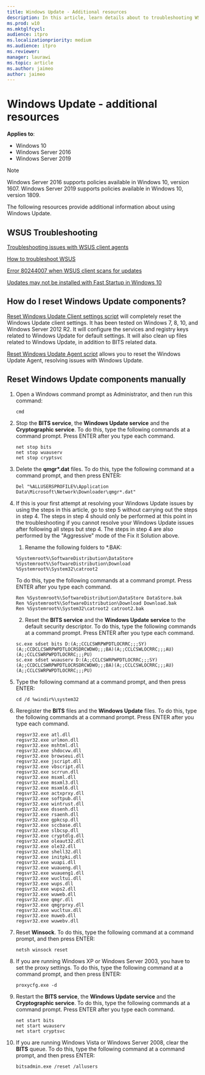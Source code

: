 ```yaml
---
title: Windows Update - Additional resources
description: In this article, learn details about to troubleshooting WSUS and resetting Windows Update components manually.
ms.prod: w10
ms.mktglfcycl:
audience: itpro
ms.localizationpriority: medium
ms.audience: itpro
ms.reviewer:
manager: laurawi
ms.topic: article
ms.author: jaimeo
author: jaimeo
---
```


# Windows Update - additional resources

**Applies to**:

- Windows 10
- Windows Server 2016
- Windows Server 2019

> [!NOTE]
> Windows Server 2016 supports policies available in Windows 10, version 1607. Windows Server 2019 supports policies available in Windows 10, version 1809.


The following resources provide additional information about using Windows Update.

## WSUS Troubleshooting

[Troubleshooting issues with WSUS client agents](https://support.microsoft.com/help/10132/)

[How to troubleshoot WSUS](https://support.microsoft.com/help/4025764/)

[Error 80244007 when WSUS client scans for updates](https://support.microsoft.com/help/4096317/)

[Updates may not be installed with Fast Startup in Windows 10](https://support.microsoft.com/help/4011287/)

## How do I reset Windows Update components?

[Reset Windows Update Client settings script](https://gallery.technet.microsoft.com/scriptcenter/Reset-WindowsUpdateps1-e0c5eb78) will completely reset the Windows Update client settings. It has been tested on Windows 7, 8, 10, and Windows Server 2012 R2. It will configure the services and registry keys related to Windows Update for default settings. It will also clean up files related to Windows Update, in addition to BITS related data.

[Reset Windows Update Agent script](https://gallery.technet.microsoft.com/scriptcenter/Reset-Windows-Update-Agent-d824badc) allows you to reset the Windows Update Agent, resolving issues with Windows Update.

## Reset Windows Update components manually

1. Open a Windows command prompt as Administrator, and then run this command:
   ``` console
   cmd
   ```
2. Stop the **BITS service**, the **Windows Update service** and the **Cryptographic service**. To do this, type the following commands at a command prompt. Press ENTER after you type each command.
   ``` console
   net stop bits
   net stop wuauserv
   net stop cryptsvc   
   ```
3. Delete the **qmgr\*.dat** files. To do this, type the following command at a command prompt, and then press ENTER:
   ``` console
   Del "%ALLUSERSPROFILE%\Application Data\Microsoft\Network\Downloader\qmgr*.dat"
   ```
4. If this is your first attempt at resolving your Windows Update issues by using the steps in this article, go to step 5 without carrying out the steps in step 4. The steps in step 4 should only be performed at this point in the troubleshooting if you cannot resolve your Windows Update issues after following all steps but step 4. The steps in step 4 are also performed by the "Aggressive" mode of the Fix it Solution above.
   1. Rename the following folders to *.BAK:
   ``` console
   %Systemroot%\SoftwareDistribution\DataStore
   %Systemroot%\SoftwareDistribution\Download
   %Systemroot%\System32\catroot2
   ```
   To do this, type the following commands at a command prompt. Press ENTER after you type each command.
   ``` console
   Ren %Systemroot%\SoftwareDistribution\DataStore DataStore.bak
   Ren %Systemroot%\SoftwareDistribution\Download Download.bak
   Ren %Systemroot%\System32\catroot2 catroot2.bak
   ```
   2. Reset the **BITS service** and the **Windows Update service** to the default security descriptor. To do this, type the following commands at a command prompt. Press ENTER after you type each command.
   ``` console
   sc.exe sdset bits D:(A;;CCLCSWRPWPDTLOCRRC;;;SY)(A;;CCDCLCSWRPWPDTLOCRSDRCWDWO;;;BA)(A;;CCLCSWLOCRRC;;;AU)(A;;CCLCSWRPWPDTLOCRRC;;;PU)
   sc.exe sdset wuauserv D:(A;;CCLCSWRPWPDTLOCRRC;;;SY)(A;;CCDCLCSWRPWPDTLOCRSDRCWDWO;;;BA)(A;;CCLCSWLOCRRC;;;AU)(A;;CCLCSWRPWPDTLOCRRC;;;PU)
   ```
5. Type the following command at a command prompt, and then press ENTER:
   ``` console
   cd /d %windir%\system32
   ```
6. Reregister the **BITS** files and the **Windows Update** files. To do this, type the following commands at a command prompt. Press ENTER after you type each command.

   ``` console
   regsvr32.exe atl.dll
   regsvr32.exe urlmon.dll
   regsvr32.exe mshtml.dll
   regsvr32.exe shdocvw.dll
   regsvr32.exe browseui.dll
   regsvr32.exe jscript.dll
   regsvr32.exe vbscript.dll
   regsvr32.exe scrrun.dll
   regsvr32.exe msxml.dll
   regsvr32.exe msxml3.dll
   regsvr32.exe msxml6.dll
   regsvr32.exe actxprxy.dll
   regsvr32.exe softpub.dll
   regsvr32.exe wintrust.dll
   regsvr32.exe dssenh.dll
   regsvr32.exe rsaenh.dll
   regsvr32.exe gpkcsp.dll
   regsvr32.exe sccbase.dll
   regsvr32.exe slbcsp.dll
   regsvr32.exe cryptdlg.dll
   regsvr32.exe oleaut32.dll
   regsvr32.exe ole32.dll
   regsvr32.exe shell32.dll
   regsvr32.exe initpki.dll
   regsvr32.exe wuapi.dll
   regsvr32.exe wuaueng.dll
   regsvr32.exe wuaueng1.dll
   regsvr32.exe wucltui.dll
   regsvr32.exe wups.dll
   regsvr32.exe wups2.dll
   regsvr32.exe wuweb.dll
   regsvr32.exe qmgr.dll
   regsvr32.exe qmgrprxy.dll
   regsvr32.exe wucltux.dll
   regsvr32.exe muweb.dll
   regsvr32.exe wuwebv.dll
   ```

7. Reset **Winsock**. To do this, type the following command at a command prompt, and then press ENTER:
   ``` console
   netsh winsock reset
   ```
8. If you are running Windows XP or Windows Server 2003, you have to set the proxy settings. To do this, type the following command at a command prompt, and then press ENTER:
   ``` console
   proxycfg.exe -d
   ```
9. Restart the **BITS service**, the **Windows Update service** and the **Cryptographic service**. To do this, type the following commands at a command prompt. Press ENTER after you type each command.
   ``` console
   net start bits
   net start wuauserv   
   net start cryptsvc 
   ```
10. If you are running Windows Vista or Windows Server 2008, clear the **BITS** queue. To do this, type the following command at a command prompt, and then press ENTER:
    ``` console
    bitsadmin.exe /reset /allusers
    ```
